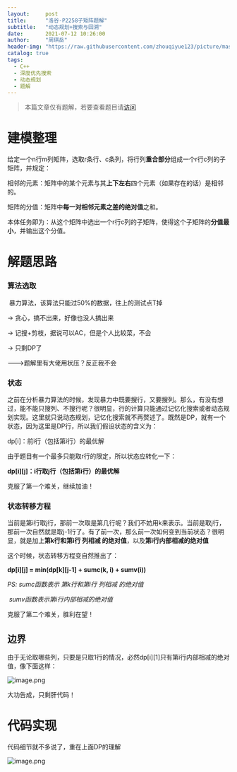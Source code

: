 ```yaml
---
layout:     post
title:      "洛谷-P2258子矩阵题解"
subtitle:   "动态规划+搜索与回溯"
date:       2021-07-12 10:26:00
author:     "周琪岳"
header-img: "https://raw.githubusercontent.com/zhouqiyue123/picture/master/image.png"
catalog: true
tags: 
  - C++
  - 深度优先搜索
  - 动态规划
  - 题解
---
```

> 本篇文章仅有题解，若要查看题目请[访问](https://www.luogu.com.cn/problem/P2258)

# 建模整理

给定一个n行m列矩阵，选取r条行、c条列，将行列**重合部分**组成一个r行c列的子矩阵，并规定：

相邻的元素：矩阵中的某个元素与其**上下左右**四个元素（如果存在的话）是相邻的。

矩阵的分值：矩阵中**每一对相邻元素之差的绝对值**之和。

本体任务即为：从这个矩阵中选出一个r行c列的子矩阵，使得这个子矩阵的**分值最小**，并输出这个分值。

# 解题思路

### 算法选取

​ 暴力算法，该算法只能过50%的数据，往上的测试点T掉

→ 贪心，搞不出来，好像也没人搞出来

→ 记搜+剪枝，据说可以AC，但是个人比较菜，不会

→ 只剩DP了

--->题解里有大佬用状压？反正我不会

### 状态

之前在分析暴力算法的时候，发现暴力中既要搜行，又要搜列。那么，有没有想过，能不能只搜列、不搜行呢？很明显，行的计算只能通过记忆化搜索或者动态规划实现。这里就只说动态规划，记忆化搜索就不再赘述了。既然是DP，就有一个状态，因为这里是DP行，所以我们假设状态的含义为：

dp[i]：前i行（包括第i行）的最优解

由于题目有一个最多只能取r行的限定，所以状态应转化一下：

**dp\[i][j]：i行取j行（包括第i行）的最优解**

克服了第一个难关，继续加油！

### 状态转移方程

当前是第i行取j行，那前一次取是第几行呢？我们不妨用k来表示。当前是取j行，那前一次自然就是取j-1行了。有了前一次，那么前一次如何变到当前状态？很明显，就是加上**第k行和第i行 列相减 的绝对值**，以及**第i行内部相减的绝对值**

这个时候，状态转移方程变自然推出了：

**dp\[i][j] = min(dp\[k][j-1] + sumc(k, i) + sumv(i))**

*PS: sumc函数表示 第k行和第i行 列相减 的绝对值*

​    *sumv函数表示第i行内部相减的绝对值*

克服了第二个难关，胜利在望！

## 边界

由于无论取哪些列，只要是只取1行的情况，必然dp\[i][1]只有第i行内部相减的绝对值，像下面这样：

![image.png](https://i.loli.net/2021/07/11/C6DeyEfbMw752uv.png)

大功告成，只剩肝代码！

# 代码实现

代码细节就不多说了，重在上面DP的理解

![image.png](https://i.loli.net/2021/07/11/9Ok4rJRfLdoB3hY.png)
